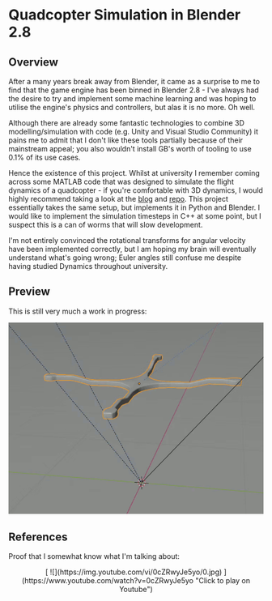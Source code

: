 # Quadcopter Simulation in Blender 2.8
## Overview
After a many years break away from Blender, it came as a surprise to me to find that the game engine has been binned in Blender 2.8 - I've always had the desire to try and implement some machine learning and was hoping to utilise the engine's physics and controllers, but alas it is no more. Oh well.

Although there are already some fantastic technologies to combine 3D modelling/simulation with code (e.g. Unity and Visual Studio Community) it pains me to admit that I don't like these tools partially because of their mainstream appeal; you also wouldn't install GB's worth of tooling to use 0.1% of its use cases.

Hence the existence of this project. Whilst at university I remember coming across some MATLAB code that was designed to simulate the flight dynamics of a quadcopter - if you're comfortable with 3D dynamics, I would highly recommend taking a look at the [blog](http://andrew.gibiansky.com/blog/physics/quadcopter-dynamics/) and [repo](https://github.com/gibiansky/experiments/tree/master/quadcopter). This project essentially takes the same setup, but implements it in Python and Blender. I would like to implement the simulation timesteps in C++ at some point, but I suspect this is a can of worms that will slow development.

I'm not entirely convinced the rotational transforms for angular velocity have been implemented correctly, but I am hoping my brain will eventually understand what's going wrong; Euler angles still confuse me despite having studied Dynamics throughout university.

## Preview
This is still very much a work in progress: 

<p align="center">
<img src="images/example_1.gif">
</p>

## References
Proof that I somewhat know what I'm talking about:  

<p align="center">
[ ![](https://img.youtube.com/vi/0cZRwyJe5yo/0.jpg) ](https://www.youtube.com/watch?v=0cZRwyJe5yo "Click to play on Youtube")
</p>
